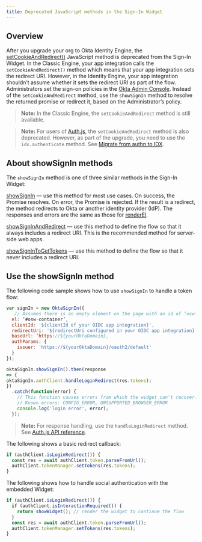```yaml
---
title: Deprecated JavaScript methods in the Sign-In Widget
---
```


<ApiLifecycle access="ie" />

## Overview

After you upgrade your org to Okta Identity Engine, the [setCookieAndRedirect()](https://github.com/okta/okta-signin-widget#renderel) JavaScript method is deprecated from the Sign-In Widget. In the Classic Engine, your app integration calls the `setCookieAndRedirect()` method which means that your app integration sets the redirect URI. However, in the Identity Engine, your app integration shouldn’t assume whether it sets the redirect URI as part of the flow. Administrators set the sign-on policies in the [Okta Admin Console](https://help.okta.com/okta_help.htm?type=oie&id=ext-oie-policies). Instead of the `setCookieAndRedirect` method, use the `showSignIn` method to resolve the returned promise or redirect it, based on the Administrator’s policy.

> **Note:** In the Classic Engine, the `setCookieAndRedirect` method is still available.

> **Note:** For users of [Auth.js](https://github.com/okta/okta-auth-js), the `setCookieAndRedirect` method is also deprecated. However, as part of the upgrade, you need to use the `idx.authenticate` method. See [Migrate from authn to IDX](https://github.com/okta/okta-auth-js/blob/master/docs/migrate-from-authn-to-idx.md#new-methods).

## About showSignIn methods

The `showSignIn` method is one of three similar methods in the Sign-In Widget:

[showSignIn](https://github.com/okta/okta-signin-widget#showsignin) &mdash; use this method for most use cases. On success, the Promise resolves. On error, the Promise is rejected. If the result is a redirect, the method redirects to Okta or another identity provider (IdP). The responses and errors are the same as those for [renderEl](https://github.com/okta/okta-signin-widget#renderel).

[showSignInAndRedirect](https://github.com/okta/okta-signin-widget#showsigninandredirect) &mdash; use this method to define the flow so that it always includes a redirect URI. This is the recommended method for server-side web apps.

[showSignInToGetTokens](https://github.com/okta/okta-signin-widget#showsignintogettokens) &mdash; use this method to define the flow so that it never includes a redirect URI.

## Use the showSignIn method

The following code sample shows how to use `showSignIn` to handle a token flow:

```javascript
var signIn = new OktaSignIn({
   // Assumes there is an empty element on the page with an id of ‘osw-container’
  el: ‘#osw-container’,
  clientId: '${clientId of your OIDC app integration}',
  redirectUri: '${redirectUri configured in your OIDC app integration}',
  baseUrl: ‘https://${yourOktaDomain},
  authParams: {
    issuer: 'https://${yourOktaDomain}/oauth2/default'
  }
});

oktaSignIn.showSignIn().then(response
=> {
oktaSignIn.authClient.handleLoginRedirect(res.tokens);
})
  .catch(function(error) {
    // This function causes errors from which the widget can't recover.
    // Known errors: CONFIG_ERROR, UNSUPPORTED_BROWSER_ERROR
    console.log('login error', error);
  });
```
> **Note:** For response handling, use the `handleLoginRedirect` method. See [Auth.js API reference](https://github.com/okta/okta-auth-js#handleloginredirecttokens-originaluri).

The following shows a basic redirect callback:
```javascript
if (authClient.isLoginRedirect()) {
  const res = await authClient.token.parseFromUrl();
  authClient.tokenManager.setTokens(res.tokens);
}
```

The following shows how to handle social authentication with the embedded Widget:
```javascript
if (authClient.isLoginRedirect()) {
  if (authClient.isInteractionRequired()) {
    return showWidget(); // render the widget to continue the flow
  }
  const res = await authClient.token.parseFromUrl();
  authClient.tokenManager.setTokens(res.tokens);
}
```
